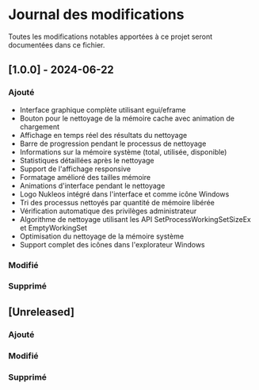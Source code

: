 # Journal des modifications

Toutes les modifications notables apportées à ce projet seront documentées dans ce fichier.

## [1.0.0] - 2024-06-22

### Ajouté
- Interface graphique complète utilisant egui/eframe
- Bouton pour le nettoyage de la mémoire cache avec animation de chargement
- Affichage en temps réel des résultats du nettoyage
- Barre de progression pendant le processus de nettoyage
- Informations sur la mémoire système (total, utilisée, disponible)
- Statistiques détaillées après le nettoyage
- Support de l'affichage responsive
- Formatage amélioré des tailles mémoire
- Animations d'interface pendant le nettoyage
- Logo Nukleos intégré dans l'interface et comme icône Windows
- Tri des processus nettoyés par quantité de mémoire libérée
- Vérification automatique des privilèges administrateur
- Algorithme de nettoyage utilisant les API SetProcessWorkingSetSizeEx et EmptyWorkingSet
- Optimisation du nettoyage de la mémoire système
- Support complet des icônes dans l'explorateur Windows

### Modifié

### Supprimé

## [Unreleased]

### Ajouté

### Modifié

### Supprimé